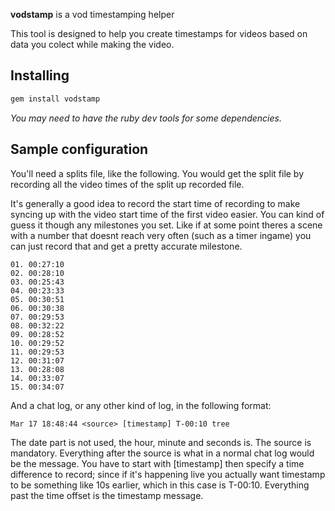 **vodstamp** is a vod timestamping helper

This tool is designed to help you create timestamps for videos based on
data you colect while making the video.

## Installing

```bash
gem install vodstamp
```

*You may need to have the ruby dev tools for some dependencies.*

## Sample configuration

You'll need a splits file, like the following. You would get the split file by
recording all the video times of the split up recorded file.

It's generally a good idea to record the start time of recording to make syncing
up with the video start time of the first video easier. You can kind of guess it
though any milestones you set. Like if at some point theres a scene with a
number that doesnt reach very often (such as a timer ingame) you can just record
that and get a pretty accurate milestone.

```text
01. 00:27:10
02. 00:28:10
03. 00:25:43
04. 00:23:33
05. 00:30:51
06. 00:30:38
07. 00:29:53
08. 00:32:22
09. 00:28:52
10. 00:29:52
11. 00:29:53
12. 00:31:07
13. 00:28:08
14. 00:33:07
15. 00:34:07
```

And a chat log, or any other kind of log, in the following format:

```text
Mar 17 18:48:44 <source> [timestamp] T-00:10 tree
```

The date part is not used, the hour, minute and seconds is. The source is
mandatory. Everything after the source is what in a normal chat log would be
the message. You have to start with [timestamp] then specify a time difference
to record; since if it's happening live you actually want timestamp to be
something like 10s earlier, which in this case is T-00:10. Everything past the
time offset is the timestamp message.